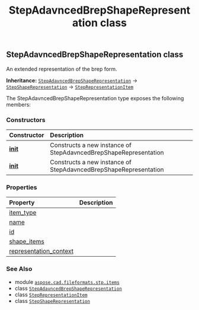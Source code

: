 ﻿---
title: StepAdavncedBrepShapeRepresentation class
second_title: Aspose.CAD for Python via .NET API References
description: 
type: docs
weight: 10
url: /python-net/aspose.cad.fileformats.stp.items/stepadavncedbrepshaperepresentation/
is_root: false
---

## StepAdavncedBrepShapeRepresentation class

An extended representation of the brep form.



**Inheritance:** [`StepAdavncedBrepShapeRepresentation`](/cad/python-net/aspose.cad.fileformats.stp.items/stepadavncedbrepshaperepresentation) → 
[`StepShapeRepresentation`](/cad/python-net/aspose.cad.fileformats.stp.items/stepshaperepresentation) → 
[`StepRepresentationItem`](/cad/python-net/aspose.cad.fileformats.stp.items/steprepresentationitem)



The StepAdavncedBrepShapeRepresentation type exposes the following members:

### Constructors
| Constructor | Description |
| :- | :- |
| [__init__](/cad/python-net/aspose.cad.fileformats.stp.items/stepadavncedbrepshaperepresentation/__init__/#) | Constructs a new instance of StepAdavncedBrepShapeRepresentation |
| [__init__](/cad/python-net/aspose.cad.fileformats.stp.items/stepadavncedbrepshaperepresentation/__init__/#str-System.Collections.Generic.List<StepRepresentationItem>) | Constructs a new instance of StepAdavncedBrepShapeRepresentation |


### Properties
| Property | Description |
| :- | :- |
| [item_type](/cad/python-net/aspose.cad.fileformats.stp.items/stepadavncedbrepshaperepresentation/item_type) |  |
| [name](/cad/python-net/aspose.cad.fileformats.stp.items/stepadavncedbrepshaperepresentation/name) |  |
| [id](/cad/python-net/aspose.cad.fileformats.stp.items/stepadavncedbrepshaperepresentation/id) |  |
| [shape_items](/cad/python-net/aspose.cad.fileformats.stp.items/stepadavncedbrepshaperepresentation/shape_items) |  |
| [representation_context](/cad/python-net/aspose.cad.fileformats.stp.items/stepadavncedbrepshaperepresentation/representation_context) |  |



### See Also
* module [`aspose.cad.fileformats.stp.items`](..)
* class [`StepAdavncedBrepShapeRepresentation`](/cad/python-net/aspose.cad.fileformats.stp.items/stepadavncedbrepshaperepresentation)
* class [`StepRepresentationItem`](/cad/python-net/aspose.cad.fileformats.stp.items/steprepresentationitem)
* class [`StepShapeRepresentation`](/cad/python-net/aspose.cad.fileformats.stp.items/stepshaperepresentation)
